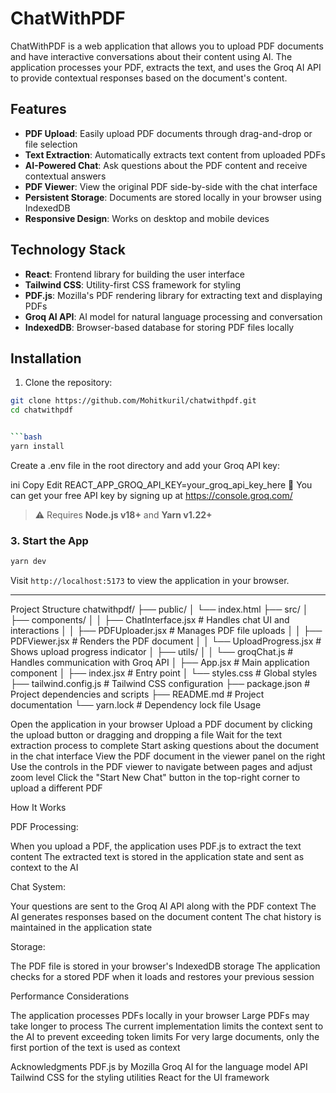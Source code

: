 # ChatWithPDF

ChatWithPDF is a web application that allows you to upload PDF documents and have interactive conversations about their content using AI. The application processes your PDF, extracts the text, and uses the Groq AI API to provide contextual responses based on the document's content.

## Features

- **PDF Upload**: Easily upload PDF documents through drag-and-drop or file selection
- **Text Extraction**: Automatically extracts text content from uploaded PDFs
- **AI-Powered Chat**: Ask questions about the PDF content and receive contextual answers
- **PDF Viewer**: View the original PDF side-by-side with the chat interface
- **Persistent Storage**: Documents are stored locally in your browser using IndexedDB
- **Responsive Design**: Works on desktop and mobile devices

## Technology Stack

- **React**: Frontend library for building the user interface
- **Tailwind CSS**: Utility-first CSS framework for styling
- **PDF.js**: Mozilla's PDF rendering library for extracting text and displaying PDFs
- **Groq AI API**: AI model for natural language processing and conversation
- **IndexedDB**: Browser-based database for storing PDF files locally

## Installation

1. Clone the repository:

````bash
git clone https://github.com/Mohitkuril/chatwithpdf.git
cd chatwithpdf


```bash
yarn install
````

Create a .env file in the root directory and add your Groq API key:

ini
Copy
Edit
REACT_APP_GROQ_API_KEY=your_groq_api_key_here
🔑 You can get your free API key by signing up at https://console.groq.com/



> ⚠️ Requires **Node.js v18+** and **Yarn v1.22+**

### 3. Start the App

```bash
yarn dev
```

Visit `http://localhost:5173` to view the application in your browser.

---

Project Structure
chatwithpdf/
├── public/
│ └── index.html
├── src/
│ ├── components/
│ │ ├── ChatInterface.jsx # Handles chat UI and interactions
│ │ ├── PDFUploader.jsx # Manages PDF file uploads
│ │ ├── PDFViewer.jsx # Renders the PDF document
│ │ └── UploadProgress.jsx # Shows upload progress indicator
│ ├── utils/
│ │ └── groqChat.js # Handles communication with Groq API
│ ├── App.jsx # Main application component
│ ├── index.jsx # Entry point
│ └── styles.css # Global styles
├── tailwind.config.js # Tailwind CSS configuration
├── package.json # Project dependencies and scripts
├── README.md # Project documentation
└── yarn.lock # Dependency lock file
Usage

Open the application in your browser
Upload a PDF document by clicking the upload button or dragging and dropping a file
Wait for the text extraction process to complete
Start asking questions about the document in the chat interface
View the PDF document in the viewer panel on the right
Use the controls in the PDF viewer to navigate between pages and adjust zoom level
Click the "Start New Chat" button in the top-right corner to upload a different PDF

How It Works

PDF Processing:

When you upload a PDF, the application uses PDF.js to extract the text content
The extracted text is stored in the application state and sent as context to the AI

Chat System:

Your questions are sent to the Groq AI API along with the PDF context
The AI generates responses based on the document content
The chat history is maintained in the application state

Storage:

The PDF file is stored in your browser's IndexedDB storage
The application checks for a stored PDF when it loads and restores your previous session

Performance Considerations

The application processes PDFs locally in your browser
Large PDFs may take longer to process
The current implementation limits the context sent to the AI to prevent exceeding token limits
For very large documents, only the first portion of the text is used as context

Acknowledgments
PDF.js by Mozilla
Groq AI for the language model API
Tailwind CSS for the styling utilities
React for the UI framework

